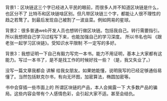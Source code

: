 背景1：区块链这三个字已经进入平民的眼前，而很多人并不知道区块链是什么，也区分不了 比特币和区块链啥区别。但凡带区块链三个字，都能让人很不理性的趋之若鹜了。到最后发现自己被割了一波韭菜。例如网易的星球。



背景2：很多普通web开发人员也想转行做区块链。包括我自己。转行需要指引。所以我想把自己学习过程写下来，也能加强自己的学习深度。 所以书名也叫 《跟老张一起学习区块链》。受知识水平限制 不一定写的多好。

背景3：我想证明一下自己有毅力写完一本书。能力不用证明，基本上大家都有这能力。写过一本书了，是不是找工作的时候好找一些？（是，我又失业了。）





没写一篇文章我都会 讲解 给我女朋友。如果她能懂，说明我写的已经足够通俗易懂了。当然包括默克尔书，有向无环图，加密算法，椭圆加密等。



书中会穿插一些市面上的 所谓区块链的产品，本人会揭露一下 大多数产品的骗局。这些内容会带有个人感情色彩，会引起大家不适。甚至会结仇。

